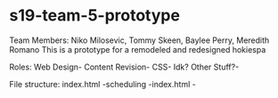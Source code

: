 # s19-team-5-prototype
Team Members: Niko Milosevic, Tommy Skeen, Baylee Perry, Meredith Romano
This is a prototype for a remodeled and redesigned hokiespa

Roles:
  Web Design-
  Content Revision-
  CSS-
  Idk? Other Stuff?-

File structure:
    index.html
      -scheduling
        -index.html
        -
